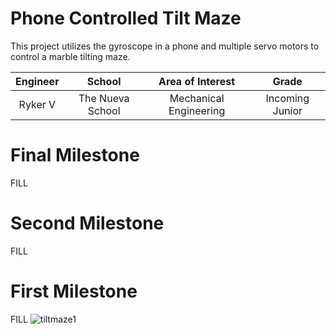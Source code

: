 ﻿# Phone Controlled Tilt Maze
This project utilizes the gyroscope in a phone and multiple servo motors to control a marble tilting maze.

| **Engineer** | **School** | **Area of Interest** | **Grade** |
|:--:|:--:|:--:|:--:|
| Ryker V | The Nueva School | Mechanical Engineering | Incoming Junior

  
# Final Milestone
FILL
# Second Milestone
FILL
# First Milestone
  

FILL
![tiltmaze1](https://drive.google.com/file/d/1N8nCpdlsaHFISm3N7E_FIIF5GmZJZa6f/preview)
